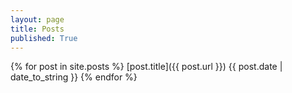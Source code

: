 ```yaml
---
layout: page
title: Posts
published: True
---
```


{% for post in site.posts %}
  [post.title]({{ post.url }})
  {{ post.date | date_to_string }}
{% endfor %}
